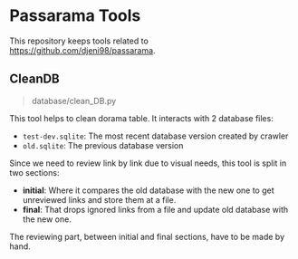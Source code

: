 # Passarama Tools

This repository keeps tools related to https://github.com/djeni98/passarama.

## CleanDB
> database/clean_DB.py

This tool helps to clean dorama table. It interacts with 2 database files:

- `test-dev.sqlite`: The most recent database version created by crawler
- `old.sqlite`: The previous database version

Since we need to review link by link due to visual needs,
this tool is split in two sections:

- **initial**: Where it compares the old database with the new one to get
 unreviewed links and store them at a file.
- **final**: That drops ignored links from a file and update old
 database with the new one.

The reviewing part, between initial and final sections, have to be made by hand.
